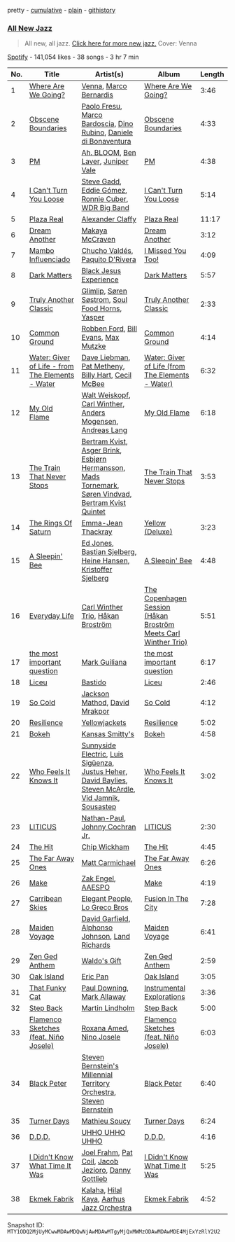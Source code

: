 pretty - [cumulative](/playlists/cumulative/37i9dQZF1DWW2c0C8Vb2IR.md) - [plain](/playlists/plain/37i9dQZF1DWW2c0C8Vb2IR) - [githistory](https://github.githistory.xyz/mackorone/spotify-playlist-archive/blob/main/playlists/plain/37i9dQZF1DWW2c0C8Vb2IR)

### [All New Jazz](https://open.spotify.com/playlist/37i9dQZF1DWW2c0C8Vb2IR)

> All new, all jazz\. <a href="spotify:genre:0JQ5IMCbQBLmUyU8VyapEr">Click here for more new jazz.</a> Cover: Venna

[Spotify](https://open.spotify.com/user/spotify) - 141,054 likes - 38 songs - 3 hr 7 min

| No. | Title | Artist(s) | Album | Length |
|---|---|---|---|---|
| 1 | [Where Are We Going?](https://open.spotify.com/track/6G1S9eAYKMget4tJowHYsi) | [Venna](https://open.spotify.com/artist/7qKJMpPZfyGHHwPgsjgFCP), [Marco Bernardis](https://open.spotify.com/artist/2paaQ0WHxSynDwZkcBtdbv) | [Where Are We Going?](https://open.spotify.com/album/6DEa2LNhNCldLC4bl9bE9I) | 3:46 |
| 2 | [Obscene Boundaries](https://open.spotify.com/track/669PLiX7MKEgsEhRikAbTX) | [Paolo Fresu](https://open.spotify.com/artist/2qW0CNnmvdEQwiabdareHi), [Marco Bardoscia](https://open.spotify.com/artist/6nPFcBOpXLW2vzvor5xo6E), [Dino Rubino](https://open.spotify.com/artist/3BatL5ELL5CEN1xjCeDi7S), [Daniele di Bonaventura](https://open.spotify.com/artist/2FfQ9VP66RZxG0lmiMAKT6) | [Obscene Boundaries](https://open.spotify.com/album/2FbEbKrA4TG7dQAo9fK6Im) | 4:33 |
| 3 | [PM](https://open.spotify.com/track/6nghGrzHalgrzLeCEv38qF) | [Ah\. BLOOM](https://open.spotify.com/artist/1WCbF1wd3vJOgwlBy4csXn), [Ben Laver](https://open.spotify.com/artist/3lTGvG2QAIoGMp7BKeH4C0), [Juniper Vale](https://open.spotify.com/artist/5ektKXWvSR9FjUExrpg1xK) | [PM](https://open.spotify.com/album/1mne8T4GaPHEfqF6Phrof1) | 4:38 |
| 4 | [I Can't Turn You Loose](https://open.spotify.com/track/7oo9DCy6AxzkWkzxF3GTzb) | [Steve Gadd](https://open.spotify.com/artist/42zoEf7IcpDSvdQjcrSpHl), [Eddie Gómez](https://open.spotify.com/artist/6HBVTGmPHytchERPb8YGPr), [Ronnie Cuber](https://open.spotify.com/artist/0ugeHL6lEUsqwhHjTebNpV), [WDR Big Band](https://open.spotify.com/artist/5oldzkZrHypxJpr1ri05Fu) | [I Can't Turn You Loose](https://open.spotify.com/album/7waUTsuvF6q7MRV4T4N40Z) | 5:14 |
| 5 | [Plaza Real](https://open.spotify.com/track/4TdRAnHMCqrV1q8XTq4E82) | [Alexander Claffy](https://open.spotify.com/artist/68A73mdUJaTyVodPFbfDnG) | [Plaza Real](https://open.spotify.com/album/3GZ3YLrYCuPHe1RkG1ZaVm) | 11:17 |
| 6 | [Dream Another](https://open.spotify.com/track/5AZuKKo4LcoQKOGCrA8eGU) | [Makaya McCraven](https://open.spotify.com/artist/5FnpXrrMdJVZCK54oHWqUa) | [Dream Another](https://open.spotify.com/album/5czweYvAqPHWkszNhocKtk) | 3:12 |
| 7 | [Mambo Influenciado](https://open.spotify.com/track/7vtiEg2yMFrKGzbTcWpw6E) | [Chucho Valdés](https://open.spotify.com/artist/27mRThsZ9K1BYmz0rioxwp), [Paquito D'Rivera](https://open.spotify.com/artist/30Mx3ZadPgGZTcs38FvYP8) | [I Missed You Too!](https://open.spotify.com/album/2LZvS0VrpNuJyfW7LzchAR) | 4:09 |
| 8 | [Dark Matters](https://open.spotify.com/track/363IjXcYEvtVT9c8cHAoKu) | [Black Jesus Experience](https://open.spotify.com/artist/4zoaPormj8VuScjdQX9Rh4) | [Dark Matters](https://open.spotify.com/album/3D8N5wwToCTKF1aPN4YgQ0) | 5:57 |
| 9 | [Truly Another Classic](https://open.spotify.com/track/1lLEiBayOjUDTTIKp9Ef4A) | [Glimlip](https://open.spotify.com/artist/5wEF5my54dE5vMMmSUz2q3), [Søren Søstrom](https://open.spotify.com/artist/2F5B5YgPDinjL9x35lkkke), [Soul Food Horns](https://open.spotify.com/artist/42gnrsSSKKNNmfAJ0o3oyN), [Yasper](https://open.spotify.com/artist/1axdL80XjVHdInGsJbURyt) | [Truly Another Classic](https://open.spotify.com/album/08VaZry8R8XE1pA8N0OYfC) | 2:33 |
| 10 | [Common Ground](https://open.spotify.com/track/6Viym8BZHFleUwoJk3TdWB) | [Robben Ford](https://open.spotify.com/artist/7C1CFA2GWGFc51SrvX5Bvy), [Bill Evans](https://open.spotify.com/artist/2PyoC81N6Uz8xs5Lzaquje), [Max Mutzke](https://open.spotify.com/artist/2XTN4g2qnzFw0TG2NHuQxl) | [Common Ground](https://open.spotify.com/album/1nbLGkuaPpl4I9jSM99KKK) | 4:14 |
| 11 | [Water: Giver of Life \- from The Elements \- Water](https://open.spotify.com/track/5MyeZsgAC2tTel4jZomXvn) | [Dave Liebman](https://open.spotify.com/artist/429bUEZe2Hq5QJvO2CmhLn), [Pat Metheny](https://open.spotify.com/artist/3t58jfUhoMLYVO14XaUFLA), [Billy Hart](https://open.spotify.com/artist/5DFipPOMNcZT3XMGx59s5I), [Cecil McBee](https://open.spotify.com/artist/4ubqlM8o4mDUo33CnxRFqM) | [Water: Giver of Life \(from The Elements \- Water\)](https://open.spotify.com/album/2O8vHLrCKbXFdd7W2Km86m) | 6:32 |
| 12 | [My Old Flame](https://open.spotify.com/track/4RdAczDZreD6n7jB64bbIe) | [Walt Weiskopf](https://open.spotify.com/artist/0tdWD3Wpf0kyUYI6zeT1w3), [Carl Winther](https://open.spotify.com/artist/6sGRzzszXhAo63o0iHBs7R), [Anders Mogensen](https://open.spotify.com/artist/6WPu073KUfyLXE41VEW9Ik), [Andreas Lang](https://open.spotify.com/artist/4KYU7uyGCtySFvXrFnsJbe) | [My Old Flame](https://open.spotify.com/album/0CnUlsfhJYEk4ZYfQJl0Qo) | 6:18 |
| 13 | [The Train That Never Stops](https://open.spotify.com/track/5eGKjGFxsQMcoI43oWhQfx) | [Bertram Kvist](https://open.spotify.com/artist/2Dd2EvgmTdtghdTS07FtcG), [Asger Brink](https://open.spotify.com/artist/2KQtfvmgFiBYowaEHEgiY5), [Esbjørn Hermansson](https://open.spotify.com/artist/2392jdaTFvNn5fpClTsZz8), [Mads Tornemark](https://open.spotify.com/artist/2U5ct0OHF5tBqkKfH4Q6A1), [Søren Vindvad](https://open.spotify.com/artist/5bO25s9XBiFwQqnnWp2deu), [Bertram Kvist Quintet](https://open.spotify.com/artist/1tI4aDxkXH3VQSfa0NijjQ) | [The Train That Never Stops](https://open.spotify.com/album/65kMp2UOkJMwmXLU7CpmqS) | 3:53 |
| 14 | [The Rings Of Saturn](https://open.spotify.com/track/6TCxTdyXZPcB17kqpJQzFP) | [Emma\-Jean Thackray](https://open.spotify.com/artist/3UgcksTtuB1Jnn8BrisEiC) | [Yellow \(Deluxe\)](https://open.spotify.com/album/2Q7G6JeqP7m0NjHm8a4nxz) | 3:23 |
| 15 | [A Sleepin' Bee](https://open.spotify.com/track/2DOQwwQotkRVHD2fL9FrlH) | [Ed Jones](https://open.spotify.com/artist/50jTSB3cxLenKinb52wt9h), [Bastian Sjelberg](https://open.spotify.com/artist/3Rgg1JKEs7YEpXZYeEHa2z), [Heine Hansen](https://open.spotify.com/artist/5LKzsRa8ZxAqjPH8QrJtvL), [Kristoffer Sjelberg](https://open.spotify.com/artist/4bSEbauSFayttziimmWabS) | [A Sleepin' Bee](https://open.spotify.com/album/1nzCR4kDyjs5RHwvylQH04) | 4:48 |
| 16 | [Everyday Life](https://open.spotify.com/track/2YiahKzwRhNZBuV9dOcnZJ) | [Carl Winther Trio](https://open.spotify.com/artist/3y4phUBzYdEtzU05FMCeu6), [Håkan Broström](https://open.spotify.com/artist/1bBOtfNnAX2zVoNf0FAneB) | [The Copenhagen Session \(Håkan Broström Meets Carl Winther Trio\)](https://open.spotify.com/album/3dssb76aJrW8j3TeFjkhtK) | 5:51 |
| 17 | [the most important question](https://open.spotify.com/track/3bTSZP6IwbBe8yhSbJSkDN) | [Mark Guiliana](https://open.spotify.com/artist/798TUNb6IfpsZzMkkzVGu1) | [the most important question](https://open.spotify.com/album/21U9vVueCvkkkHXcwVyL3o) | 6:17 |
| 18 | [Liceu](https://open.spotify.com/track/5ZntOiCw1aqrBbltSfSBce) | [Bastido](https://open.spotify.com/artist/6X57lq2YTwkIBThasY36AM) | [Liceu](https://open.spotify.com/album/1sXWHgfrC7m35yZbcNhHz9) | 2:46 |
| 19 | [So Cold](https://open.spotify.com/track/6vv87FsmQpbakkEQUm3G3n) | [Jackson Mathod](https://open.spotify.com/artist/6RvLMgatQu3kdjDpYyQnTx), [David Mrakpor](https://open.spotify.com/artist/7JNCmuOVO13j5XNE8s1Bvr) | [So Cold](https://open.spotify.com/album/72P2ODRJFb2O2THMjfXAlb) | 4:12 |
| 20 | [Resilience](https://open.spotify.com/track/2pzYZWGwjOZRPWabMxR2K5) | [Yellowjackets](https://open.spotify.com/artist/1zHPRenzLeI2vhT7nlR6Mq) | [Resilience](https://open.spotify.com/album/3ChtIQEe8jFBR24ze4QY9i) | 5:02 |
| 21 | [Bokeh](https://open.spotify.com/track/5h83KOuHLKWdNNSw6p9Byi) | [Kansas Smitty's](https://open.spotify.com/artist/7t02NhXZ77sXywJ3XghI7C) | [Bokeh](https://open.spotify.com/album/2iqj6UASvSxm9JzzE4Flp5) | 4:58 |
| 22 | [Who Feels It Knows It](https://open.spotify.com/track/7EYT5MVdDefH8RD8AmkQn2) | [Sunnyside Electric](https://open.spotify.com/artist/1bx2iY7qBgQBiQmYCHRi1U), [Luis Sigüenza](https://open.spotify.com/artist/3xDs547f3Xg4cNGt1eT1ql), [Justus Heher](https://open.spotify.com/artist/0yMJoO3Z1jIxZdk6nZd0P8), [David Baylies](https://open.spotify.com/artist/5S036sLb8sIMiVxMMUdzhA), [Steven McArdle](https://open.spotify.com/artist/2RvApkiagXXEXYip2eUu0a), [Vid Jamnik](https://open.spotify.com/artist/2kRKc7MnKvdxcjCqmguxKO), [Sousastep](https://open.spotify.com/artist/12OpXcX0kDIYU6EBIFDj6N) | [Who Feels It Knows It](https://open.spotify.com/album/4QFGpVgLpANQ6pgSxreb0d) | 3:02 |
| 23 | [LITICUS](https://open.spotify.com/track/2nNKpH3LKElftv1DFl21rR) | [Nathan\-Paul](https://open.spotify.com/artist/5nTcwumRsv459Yw9kUP1JB), [Johnny Cochran Jr.](https://open.spotify.com/artist/4lBW5yeyoNF5f6DSMbbjX1) | [LITICUS](https://open.spotify.com/album/0W43jrVZYwmMGUve3Eu2um) | 2:30 |
| 24 | [The Hit](https://open.spotify.com/track/7sht2r5eiq21Z2xNvQS86n) | [Chip Wickham](https://open.spotify.com/artist/62MkXCxcZ345tVUHsD9NK0) | [The Hit](https://open.spotify.com/album/53S5wMJmdrpuw3tNPVCw4q) | 4:45 |
| 25 | [The Far Away Ones](https://open.spotify.com/track/6Y9Vk3Zhrxr43gQoixoODn) | [Matt Carmichael](https://open.spotify.com/artist/1U7veIfQdOj6xbmc6mWLd0) | [The Far Away Ones](https://open.spotify.com/album/5NC9AomMPR9WQU5lqzU8OF) | 6:26 |
| 26 | [Make](https://open.spotify.com/track/0qrd5MEOQHe1qB3X9Yo1ph) | [Zak Engel](https://open.spotify.com/artist/3lK1or755XCnJ6OZp3z7mH), [AAESPO](https://open.spotify.com/artist/6zhjVmPJZu9cmiv82lQv5D) | [Make](https://open.spotify.com/album/0fWXutfph89DwCxmLSaSES) | 4:19 |
| 27 | [Carribean Skies](https://open.spotify.com/track/45qgsDFwHjlzK8l2mUkFie) | [Elegant People](https://open.spotify.com/artist/0nLfAz1vNeKkFVkt89hMyL), [Lo Greco Bros](https://open.spotify.com/artist/4S7V7SMXxUwFzhGuddiAiY) | [Fusion In The City](https://open.spotify.com/album/3K6fQgpP2VTZ7MASjkEKVW) | 7:28 |
| 28 | [Maiden Voyage](https://open.spotify.com/track/16Z4nsb9LKJ7nTt6Oe5R5L) | [David Garfield](https://open.spotify.com/artist/3RPnyf7t9phTwwSzQgaZYb), [Alphonso Johnson](https://open.spotify.com/artist/2rNtnZArzMAimcRCnFrwUU), [Land Richards](https://open.spotify.com/artist/5Qd2Lq0Z0tDjL63Dh9KQ84) | [Maiden Voyage](https://open.spotify.com/album/0TpEB6HzKGBqWIYcP90O4M) | 6:41 |
| 29 | [Zen Ged Anthem](https://open.spotify.com/track/39ZTUP7cxMs5ieMUftCJpd) | [Waldo's Gift](https://open.spotify.com/artist/5CDHEnQ7vIRfL4I18XnLQb) | [Zen Ged Anthem](https://open.spotify.com/album/33Zn8LcrDkoG9Ntgzy30jz) | 2:59 |
| 30 | [Oak Island](https://open.spotify.com/track/6rR6CSbcOv9v2r09UH8YqO) | [Eric Pan](https://open.spotify.com/artist/6YqDiFPbhZPwvQdgu5Zsfn) | [Oak Island](https://open.spotify.com/album/74nVHx9hTApekJxGHUMc1J) | 3:05 |
| 31 | [That Funky Cat](https://open.spotify.com/track/56UGYoW4Gm5TrQymxTpRvY) | [Paul Downing](https://open.spotify.com/artist/1d0NGjwQHbYRjnaCafcYMa), [Mark Allaway](https://open.spotify.com/artist/0wEFD9x6OXt64oSnqwf4mc) | [Instrumental Explorations](https://open.spotify.com/album/4QZfisfOUzfA3nSr7E23KY) | 3:36 |
| 32 | [Step Back](https://open.spotify.com/track/6FzlD5J1yZEsvpP8s2vEfh) | [Martin Lindholm](https://open.spotify.com/artist/3dspNaAoLsOMLErxSXKP1h) | [Step Back](https://open.spotify.com/album/1CZMv2Cs9AZx0VatWf8AZ8) | 5:00 |
| 33 | [Flamenco Sketches \(feat\. Niño Josele\)](https://open.spotify.com/track/7BScDsrGLYkoTrh3LUpK0Y) | [Roxana Amed](https://open.spotify.com/artist/6wXsUuOFYVpt9UhAEXTR6n), [Nino Josele](https://open.spotify.com/artist/7KPoRAFSOQXa0jX1Pad5wT) | [Flamenco Sketches \(feat\. Niño Josele\)](https://open.spotify.com/album/1qyUjJd3avQ9BLHmFivRCW) | 6:03 |
| 34 | [Black Peter](https://open.spotify.com/track/5EX1HXo83smvlydze5ZRWP) | [Steven Bernstein's Millennial Territory Orchestra](https://open.spotify.com/artist/4hhciHHoRTp619fuChfJeJ), [Steven Bernstein](https://open.spotify.com/artist/5pCNKFvPUY8L47ExfM4WLj) | [Black Peter](https://open.spotify.com/album/0gExTxx7hPshZmWvi7DaVP) | 6:40 |
| 35 | [Turner Days](https://open.spotify.com/track/48T73hXbfz3kuHWithlCuh) | [Mathieu Soucy](https://open.spotify.com/artist/34EB0yXyCqgJZ9i0axQfes) | [Turner Days](https://open.spotify.com/album/45mE81crQLtOirJB5Yn0mc) | 6:24 |
| 36 | [D.D.D.](https://open.spotify.com/track/3pAptGA4dWLZrzVqnVSWk7) | [UHHO UHHO UHHO](https://open.spotify.com/artist/2Deww3VSIaAANtnUSpYLZ1) | [D.D.D.](https://open.spotify.com/album/1dpguW2jxu8zY5KuLt3xmQ) | 4:16 |
| 37 | [I Didn't Know What Time It Was](https://open.spotify.com/track/1q0B32AeMy2c8tqaQN43qR) | [Joel Frahm](https://open.spotify.com/artist/78tGlRBjLrulJ8xqoZw83M), [Pat Coil](https://open.spotify.com/artist/2B8UFlcrZdKZD5qV83m503), [Jacob Jezioro](https://open.spotify.com/artist/2LItgcmlHsUt6BikoXc1Df), [Danny Gottlieb](https://open.spotify.com/artist/29aflj7NM4ocg7fMqbhifM) | [I Didn't Know What Time It Was](https://open.spotify.com/album/1qLfXi1HCUmTSn7oQDHiK5) | 5:25 |
| 38 | [Ekmek Fabrik](https://open.spotify.com/track/4i3gCWlzYSnZE7KZfu46Zo) | [Kalaha](https://open.spotify.com/artist/3wETKJB1hUyRy9Z4j3gwgD), [Hilal Kaya](https://open.spotify.com/artist/0QnV9dkMqZa300IAad29Ab), [Aarhus Jazz Orchestra](https://open.spotify.com/artist/1VdLMRDzrV0JtFSOnk2em6) | [Ekmek Fabrik](https://open.spotify.com/album/2OAVeiLJsgGcxPoENsW4di) | 4:52 |

Snapshot ID: `MTY1ODQ2MjUyMCwwMDAwMDQwNjAwMDAwMTgyMjQxMWMzODAwMDAwMDE4MjExYzRlY2U2`
